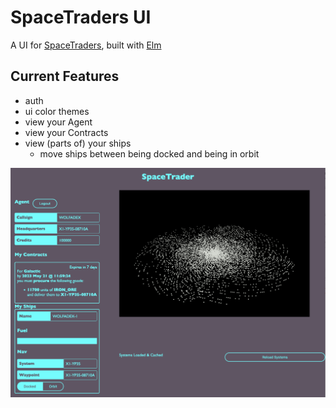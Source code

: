 # SpaceTraders UI

A UI for [SpaceTraders](https://spacetraders.io/), built with [Elm](https://elm-lang.org/)

## Current Features

- auth
- ui color themes
- view your Agent
- view your Contracts
- view (parts of) your ships
  - move ships between being docked and being in orbit

<img src="./Screenshot 2023-05-14 at 3.26.16 PM.png">
